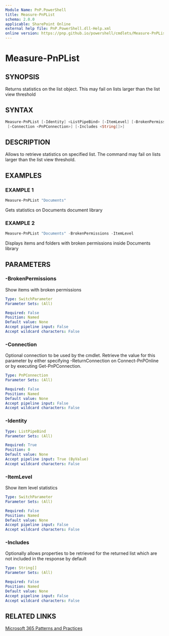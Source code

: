```yaml
---
Module Name: PnP.PowerShell
title: Measure-PnPList
schema: 2.0.0
applicable: SharePoint Online
external help file: PnP.PowerShell.dll-Help.xml
online version: https://pnp.github.io/powershell/cmdlets/Measure-PnPList.html
---
```

 
# Measure-PnPList

## SYNOPSIS
Returns statistics on the list object. This may fail on lists larger than the list view threshold

## SYNTAX

```powershell
Measure-PnPList [-Identity] <ListPipeBind> [-ItemLevel] [-BrokenPermissions] 
 [-Connection <PnPConnection>] [-Includes <String[]>] 
```

## DESCRIPTION

Allows to retrieve statistics on specified list. The command may fail on lists larger than the list view threshold.

## EXAMPLES

### EXAMPLE 1
```powershell
Measure-PnPList "Documents"
```

Gets statistics on Documents document library

### EXAMPLE 2
```powershell
Measure-PnPList "Documents" -BrokenPermissions -ItemLevel
```

Displays items and folders with broken permissions inside Documents library

## PARAMETERS

### -BrokenPermissions
Show items with broken permissions

```yaml
Type: SwitchParameter
Parameter Sets: (All)

Required: False
Position: Named
Default value: None
Accept pipeline input: False
Accept wildcard characters: False
```

### -Connection
Optional connection to be used by the cmdlet. Retrieve the value for this parameter by either specifying -ReturnConnection on Connect-PnPOnline or by executing Get-PnPConnection.

```yaml
Type: PnPConnection
Parameter Sets: (All)

Required: False
Position: Named
Default value: None
Accept pipeline input: False
Accept wildcard characters: False
```

### -Identity

```yaml
Type: ListPipeBind
Parameter Sets: (All)

Required: True
Position: 0
Default value: None
Accept pipeline input: True (ByValue)
Accept wildcard characters: False
```

### -ItemLevel
Show item level statistics

```yaml
Type: SwitchParameter
Parameter Sets: (All)

Required: False
Position: Named
Default value: None
Accept pipeline input: False
Accept wildcard characters: False
```

### -Includes
Optionally allows properties to be retrieved for the returned list which are not included in the response by default

```yaml
Type: String[]
Parameter Sets: (All)

Required: False
Position: Named
Default value: None
Accept pipeline input: False
Accept wildcard characters: False
```


## RELATED LINKS

[Microsoft 365 Patterns and Practices](https://aka.ms/m365pnp)


